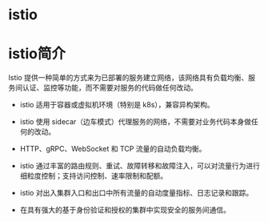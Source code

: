 # istio

# istio简介

Istio 提供一种简单的方式来为已部署的服务建立网络，该网络具有负载均衡、服务间认证、监控等功能，而不需要对服务的代码做任何改动。

- istio 适用于容器或虚拟机环境（特别是 k8s），兼容异构架构。

- istio 使用 sidecar（边车模式）代理服务的网络，不需要对业务代码本身做任何的改动。

- HTTP、gRPC、WebSocket 和 TCP 流量的自动负载均衡。

- istio 通过丰富的路由规则、重试、故障转移和故障注入，可以对流量行为进行细粒度控制；支持访问控制、速率限制和配额。

- istio 对出入集群入口和出口中所有流量的自动度量指标、日志记录和跟踪。
- 在具有强大的基于身份验证和授权的集群中实现安全的服务间通信。



